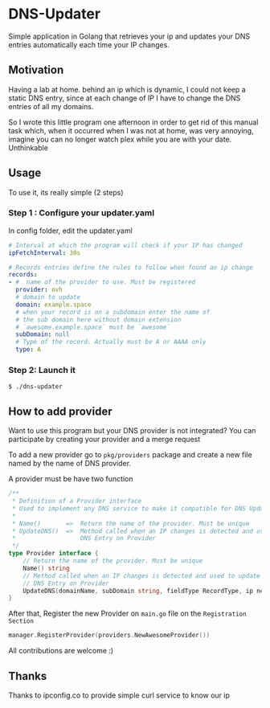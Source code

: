 # DNS-Updater

Simple application in Golang that retrieves your ip and updates your DNS entries automatically each time your IP changes.

## Motivation

Having a lab at home. behind an ip which is dynamic, I could not keep a static DNS entry, since at each change of IP I have to change the DNS entries of all my domains.

So I wrote this little program one afternoon in order to get rid of this manual task which, when it occurred when I was not at home, was very annoying, imagine you can no longer watch plex while you are with your date. Unthinkable

## Usage

To use it, its really simple (2 steps)

### Step 1 : Configure your updater.yaml
In config folder, edit the updater.yaml

```yaml
# Interval at which the program will check if your IP has changed
ipFetchInterval: 30s

# Records entries define the rules to follow when found an ip change
records:
- #  name of the provider to use. Must be registered
  provider: ovh
  # domain to update
  domain: example.space
  # when your record is on a subdomain enter the name of
  # the sub domain here without domain extension
  # `awesome.example.space` must be `awesome`
  subDomain: null
  # Type of the record. Actually must be A or AAAA only
  type: A
```

### Step 2: Launch it
```
$ ./dns-updater
```

## How to add provider
Want to use this program but your DNS provider is not integrated? You can participate by creating your provider and a merge request

To add a new provider go to `pkg/providers` package and create a new file named by the name of DNS provider.

A provider must be have two function
```go
/**
 * Definition of a Provider interface
 * Used to implement any DNS service to make it compatible for DNS Updater
 *
 * Name()       =>  Return the name of the provider. Must be unique
 * UpdateDNS()  =>  Method called when an IP changes is detected and used to update
 *                  DNS Entry on Provider
 */
type Provider interface {
	// Return the name of the provider. Must be unique
	Name() string
	// Method called when an IP changes is detected and used to update
	// DNS Entry on Provider
	UpdateDNS(domainName, subDomain string, fieldType RecordType, ip net.IP) error
}
```

After that, Register the new Provider on `main.go` file on the `Registration Section`
```go
manager.RegisterProvider(providers.NewAwesomeProvider())
```

All contributions are welcome :)

## Thanks
Thanks to ipconfig.co to provide simple curl service to know our ip